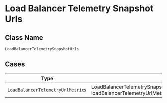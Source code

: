 
# Load Balancer Telemetry Snapshot Urls

## Class Name

`LoadBalancerTelemetrySnapshotUrls`

## Cases

| Type | Factory Method |
|  --- | --- |
| [`LoadBalancerTelemetryUrlMetrics`](../../../doc/models/load-balancer-telemetry-url-metrics.md) | LoadBalancerTelemetrySnapshotUrls.FromLoadBalancerTelemetryUrlMetrics(LoadBalancerTelemetryUrlMetrics loadBalancerTelemetryUrlMetrics) |

